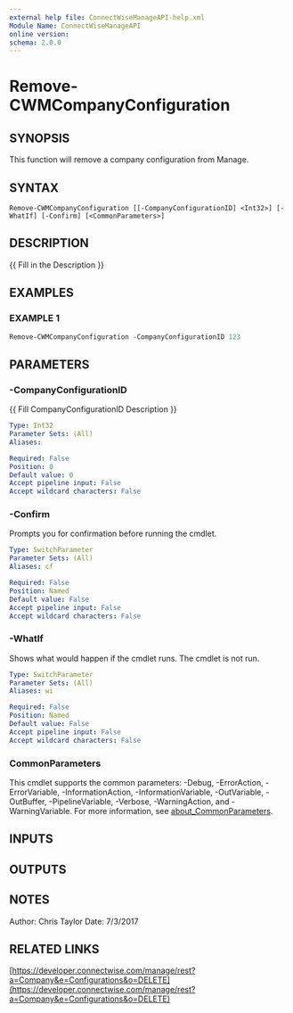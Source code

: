 ```yaml
---
external help file: ConnectWiseManageAPI-help.xml
Module Name: ConnectWiseManageAPI
online version:
schema: 2.0.0
---
```


# Remove-CWMCompanyConfiguration

## SYNOPSIS
This function will remove a company configuration from Manage.

## SYNTAX

```
Remove-CWMCompanyConfiguration [[-CompanyConfigurationID] <Int32>] [-WhatIf] [-Confirm] [<CommonParameters>]
```

## DESCRIPTION
{{ Fill in the Description }}

## EXAMPLES

### EXAMPLE 1
```powershell
Remove-CWMCompanyConfiguration -CompanyConfigurationID 123
```

## PARAMETERS

### -CompanyConfigurationID
{{ Fill CompanyConfigurationID Description }}

```yaml
Type: Int32
Parameter Sets: (All)
Aliases:

Required: False
Position: 0
Default value: 0
Accept pipeline input: False
Accept wildcard characters: False
```

### -Confirm
Prompts you for confirmation before running the cmdlet.

```yaml
Type: SwitchParameter
Parameter Sets: (All)
Aliases: cf

Required: False
Position: Named
Default value: False
Accept pipeline input: False
Accept wildcard characters: False
```

### -WhatIf
Shows what would happen if the cmdlet runs.
The cmdlet is not run.

```yaml
Type: SwitchParameter
Parameter Sets: (All)
Aliases: wi

Required: False
Position: Named
Default value: False
Accept pipeline input: False
Accept wildcard characters: False
```

### CommonParameters
This cmdlet supports the common parameters: -Debug, -ErrorAction, -ErrorVariable, -InformationAction, -InformationVariable, -OutVariable, -OutBuffer, -PipelineVariable, -Verbose, -WarningAction, and -WarningVariable. For more information, see [about_CommonParameters](http://go.microsoft.com/fwlink/?LinkID=113216).

## INPUTS

## OUTPUTS

## NOTES
Author: Chris Taylor Date: 7/3/2017

## RELATED LINKS

[https://developer.connectwise.com/manage/rest?a=Company&e=Configurations&o=DELETE](https://developer.connectwise.com/manage/rest?a=Company&e=Configurations&o=DELETE)

